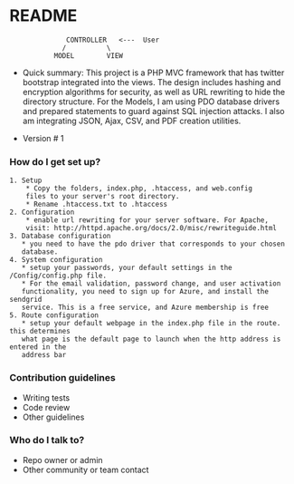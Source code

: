 # README #


                  CONTROLLER   <---  User
                 /          \     
               MODEL        VIEW              


* Quick summary: 
This project is a PHP MVC framework that has twitter bootstrap integrated into the views. The design includes hashing and encryption algorithms for security, as well as URL rewriting to hide the directory structure. For the Models, I am using PDO database drivers and prepared statements to guard against SQL injection attacks. I also am integrating JSON, Ajax, CSV, and PDF creation utilities.

* Version #
1



### How do I get set up? ###
    1. Setup
        * Copy the folders, index.php, .htaccess, and web.config
        files to your server's root directory.
        * Rename .htaccess.txt to .htaccess
    2. Configuration
        * enable url rewriting for your server software. For Apache,
        visit: http://httpd.apache.org/docs/2.0/misc/rewriteguide.html
    3. Database configuration
       * you need to have the pdo driver that corresponds to your chosen 
       database.
    4. System configuration
       * setup your passwords, your default settings in the /Config/config.php file.
       * For the email validation, password change, and user activation
       functionality, you need to sign up for Azure, and install the sendgrid
       service. This is a free service, and Azure membership is free
    5. Route configuration
       * setup your default webpage in the index.php file in the route. this determines 
       what page is the default page to launch when the http address is entered in the 
       address bar
       
       
### Contribution guidelines ###

* Writing tests
* Code review
* Other guidelines

### Who do I talk to? ###

* Repo owner or admin
* Other community or team contact